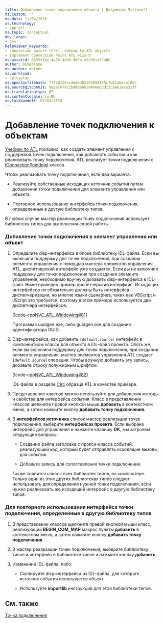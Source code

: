 ```yaml
---
title: Добавление точек подключения объекта | Документы Microsoft
ms.custom: ''
ms.date: 11/04/2016
ms.technology:
- cpp-atl
ms.topic: conceptual
dev_langs:
- C++
helpviewer_keywords:
- connection points [C++], adding to ATL objects
- Implement Connection Point ATL wizard
ms.assetid: 843531be-4a36-4db0-9d54-e029b1a72a8b
author: mikeblome
ms.author: mblome
ms.workload:
- cplusplus
ms.openlocfilehash: 71f9d136ccdeded02303894195c7b8126acafd9c
ms.sourcegitcommit: be2a7679c2bd80968204dee03d13ca961eaa31ff
ms.translationtype: MT
ms.contentlocale: ru-RU
ms.lasthandoff: 05/03/2018
---
```

# <a name="adding-connection-points-to-an-object"></a>Добавление точек подключения к объектам
[Учебник по ATL](../atl/active-template-library-atl-tutorial.md) показано, как создать элемент управления с поддержкой точек подключения, как добавлять события и как реализовать точку подключения. ATL реализует точки подключения с [IConnectionPointImpl](../atl/reference/iconnectionpointimpl-class.md) класса.  
  
 Чтобы реализовать точку подключения, есть два варианта:  
  
-   Реализуйте собственные исходящих источник события путем добавления точки подключения для элемента управления или объекта.  
  
-   Повторное использование интерфейса точки подключения, определенные в другую библиотеку типов.  
  
 В любом случае мастер реализации точек подключения использует библиотеку типов для выполнения своей работы.  
  
### <a name="to-add-a-connection-point-to-a-control-or-object"></a>Добавление точки подключения в элемент управления или объект  
  
1.  Определите disp-интерфейса в блоке библиотеку IDL-файла. Если вы включили поддержку для точек подключения, при создании элемента управления с помощью мастера элементов управления ATL, диспетчерский интерфейс уже создается. Если вы не включили поддержку для точки подключения при создании элемента управления, необходимо вручную добавить disp-интерфейса в IDL-файл. Ниже приведен пример диспетчерский интерфейс. Исходящих интерфейсов не обязательно должны быть интерфейса диспетчеризации, но многие языки сценариев, таких как VBScript и JScript это требуется, поэтому в этом примере используется два диспетчера интерфейсов:  
  
     [!code-cpp[NVC_ATL_Windowing#81](../atl/codesnippet/cpp/adding-connection-points-to-an-object_1.idl)]  
  
     Программа uuidgen.exe, либо guidgen.exe для создания идентификатора GUID.  
  
2.  Disp-интерфейса, как добавить `[default,source]` интерфейс в компонентном классе для объекта в IDL-файл проекта. Опять же, если вы включили поддержку для точек подключения, при создании элемента управления, мастер элементов управления ATL создаст `[default,source`] операция. Чтобы вручную добавить эту запись, добавьте строку полужирным шрифтом:  
  
     [!code-cpp[NVC_ATL_Windowing#82](../atl/codesnippet/cpp/adding-connection-points-to-an-object_2.idl)]  
  
     IDL-файла в разделе [Circ](../visual-cpp-samples.md) образца ATL в качестве примера.  
  
3.  Представление классов можно используйте для добавления методы и свойства для интерфейса события. Класс в представлении классов щелкните правой кнопкой мыши **добавить** в контекстном меню, а затем нажмите кнопку **добавить точку подключения**.  
  
4.  В **интерфейсов источника** список мастер реализации точек подключения, выберите **интерфейсах проекта**. Если выбрана интерфейс для управления и нажмите клавишу **ОК**, мы затронем следующие вопросы:  
  
    -   Создание файла заголовка с прокси-класса событий, реализующий код, который будет отправлять исходящие вызовы, для события.  
  
    -   Добавьте запись для сопоставление точки подключения.  
  
     Также появится список всех библиотек типов, на компьютере. Только один из этих других библиотеках типов следует использовать для определения нужной точки подключения, если нужно реализовать же исходящий интерфейс в другую библиотеку типов.  
  
### <a name="to-reuse-a-connection-point-interface-defined-in-another-type-library"></a>Для повторного использования интерфейса точки подключения, определенные в другую библиотеку типов  
  
1.  В представлении классов щелкните правой кнопкой мыши класс, реализующий **BEGIN_COM_MAP** макрос пункты **добавить** в контекстном меню, а затем нажмите кнопку **добавить точку подключения**.  
  
2.  В мастер реализации точек подключения, выберите библиотеку типов и интерфейс в библиотеке типов и нажмите кнопку **добавить**.  
  
3.  Изменение IDL-файла, либо:  
  
    -   Скопируйте disp-интерфейса из IDL-файла, для которого источник события используется объект.  
  
    -   Используйте **importlib** инструкций для этой библиотеки типов.  
  
## <a name="see-also"></a>См. также  
 [Точка подключения](../atl/atl-connection-points.md)

